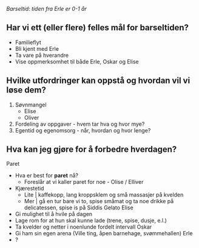 *Barseltid: tiden fra Erle er 0-1 år*
## Har vi ett (eller flere) felles mål for barseltiden?
- Familieflyt
- Bli kjent med Erle
- Ta vare på hverandre
- Vise oppmerksomhet til både Erle, Oskar og Elise

## Hvilke utfordringer kan oppstå og hvordan vil vi løse dem?
1. Søvnmangel 
	- Elise
	- Oliver
2. Fordeling av oppgaver - hvem tar hva og hvor mye?
3. Egentid og egenomsorg - når, hvordan og hvor lenge? 
## Hva kan jeg gjøre for å forbedre hverdagen?
Paret
- Hva er best for **paret** nå?
	- Foreslår at vi kaller paret for noe - Olise / Elliver 
- Kjærestetid 
	- Lite | kaffekopp, lang kroppsklem og små massasjer på kvelden 
	- Mer | gå en tur bare vi to, spise småmat og ta noe drikke på delicatessen, spise is på Siddis Gelato
Elise
- Gi mulighet til å hvile på dagen
- Lage rom for at hun skal kunne lade (trene, spise, dusje, e.l.)
- Ta kvelder og netter i noenlunde fordelt intervall
Oskar 
- Gi ham sin egen arena (Ville ting, åpen barnehage, svømmehallen)
Erle
- ?
